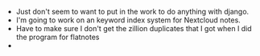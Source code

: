 * Just don't seem to want to put in the work to do anything with django.
* I'm going to work on an keyword index system for Nextcloud notes.
* Have to make sure I don't get the zillion duplicates that I got when I did the program for flatnotes
* 